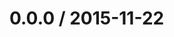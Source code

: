 <!--mdast setext-->

<!--lint disable no-multiple-toplevel-headings -->

0.0.0 / 2015-11-22
==================
